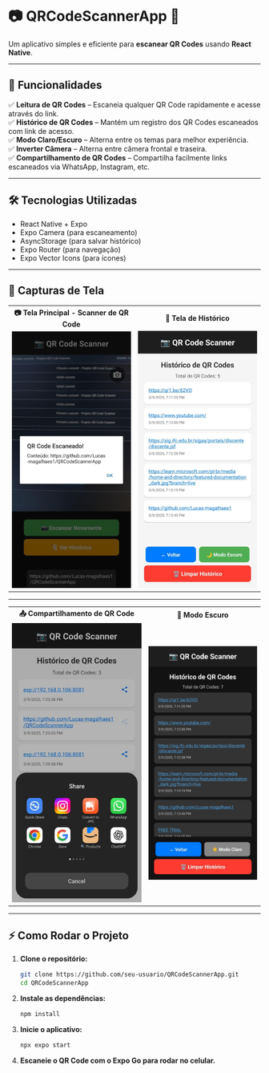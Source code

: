 # 📷 QRCodeScannerApp 🚀  
Um aplicativo simples e eficiente para **escanear QR Codes** usando **React Native**.

---

## 📌 Funcionalidades  

✅ **Leitura de QR Codes** – Escaneia qualquer QR Code rapidamente e acesse através do link.  
✅ **Histórico de QR Codes** – Mantém um registro dos QR Codes escaneados com link de acesso.  
✅ **Modo Claro/Escuro** – Alterna entre os temas para melhor experiência.  
✅ **Inverter Câmera** – Alterna entre câmera frontal e traseira.  
✅ **Compartilhamento de QR Codes** – Compartilha facilmente links escaneados via WhatsApp, Instagram, etc.  

---

## 🛠️ Tecnologias Utilizadas  
- React Native + Expo  
- Expo Camera (para escaneamento)  
- AsyncStorage (para salvar histórico)  
- Expo Router (para navegação)  
- Expo Vector Icons (para ícones)  

---

## 📸 Capturas de Tela  

<table align="center">
  <tr>
    <th>📷 Tela Principal - Scanner de QR Code</th>
    <th>📜 Tela de Histórico</th>
  </tr>
  <tr>
    <td align="center"><img src="./assets/WhatsApp%20Image%202025-03-09%20at%207.39.28%20PM.jpeg" width="400"></td>
    <td align="center"><img src="./assets/WhatsApp%20Image%202025-03-09%20at%207.36.20%20PM.jpeg" width="400"></td>
  </tr>
</table>

---

<table align="center">
  <tr>
    <th>📤 Compartilhamento de QR Code</th>
    <th>🎨 Modo Escuro</th>
  </tr>
  <tr>
    <td align="center"><img src="./assets/WhatsApp%20Image%202025-03-09%20at%207.37.20%20PM.jpeg" width="400"></td>
    <td align="center"><img src="./assets/WhatsApp%20Image%202025-03-09%20at%207.36.41%20PM.jpeg" width="400"></td>
  </tr>
</table>

---

## ⚡ Como Rodar o Projeto  

1. **Clone o repositório:**  
   ```sh
   git clone https://github.com/seu-usuario/QRCodeScannerApp.git
   cd QRCodeScannerApp
   ```

2. **Instale as dependências:**  
   ```sh
   npm install
   ```

3. **Inicie o aplicativo:**  
   ```sh
   npx expo start
   ```

4. **Escaneie o QR Code com o Expo Go para rodar no celular.**  



